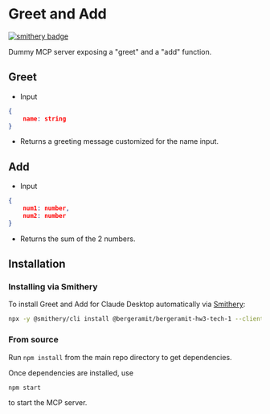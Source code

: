 # Greet and Add
[![smithery badge](https://smithery.ai/badge/@bergeramit/bergeramit-hw3-tech-1)](https://smithery.ai/server/@bergeramit/bergeramit-hw3-tech-1)

Dummy MCP server exposing a "greet" and a "add" function.

## Greet
- Input
```json
{
    name: string
}
```
- Returns a greeting message customized for the name input. 

## Add
- Input
```json
{
    num1: number,
    num2: number
}
```
- Returns the sum of the 2 numbers.

## Installation

### Installing via Smithery

To install Greet and Add for Claude Desktop automatically via [Smithery](https://smithery.ai/server/@bergeramit/bergeramit-hw3-tech-1):

```bash
npx -y @smithery/cli install @bergeramit/bergeramit-hw3-tech-1 --client claude
```


### From source
Run `npm install` from the main repo directory to get dependencies.

Once dependencies are installed, use
```bash
npm start
```
to start the MCP server.